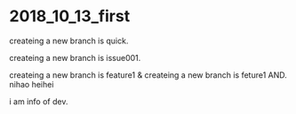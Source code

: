 # 2018_10_13_first
createing a new branch is quick.

createing a new branch is issue001.


createing a new branch is feature1 &
createing a new branch is  feture1 AND.
nihao 
heihei

i am info of dev.

